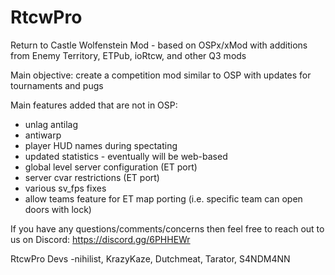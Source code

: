 # RtcwPro

Return to Castle Wolfenstein Mod - based on OSPx/xMod with additions from Enemy Territory, ETPub, ioRtcw, and other Q3 mods

Main objective: create a competition mod similar to OSP with updates for tournaments and pugs

Main features added that are not in OSP:
 - unlag antilag
 - antiwarp
 - player HUD names during spectating
 - updated statistics - eventually will be web-based
 - global level server configuration (ET port)
 - server cvar restrictions (ET port)
 - various sv_fps fixes
 - allow teams feature for ET map porting (i.e. specific team can open doors with lock)
 
If you have any questions/comments/concerns then feel free to reach out to us on Discord: https://discord.gg/6PHHEWr

RtcwPro Devs
-nihilist, KrazyKaze, Dutchmeat, Tarator, S4NDM4NN
